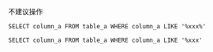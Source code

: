 不建议操作

```
SELECT column_a FROM table_a WHERE column_a LIKE '%xxx%'
```
```
SELECT column_a FROM table_a WHERE column_a LIKE '%xxx'
```
